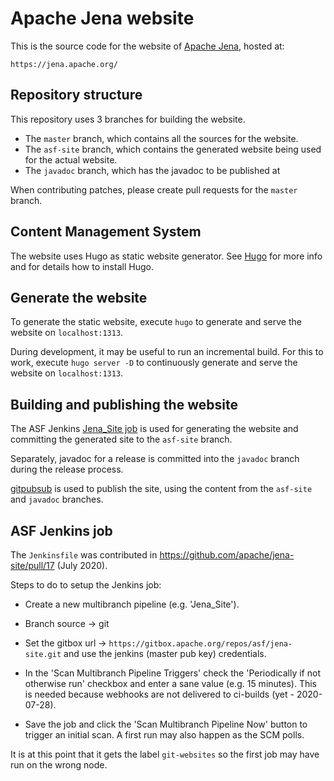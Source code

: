 <!--
   Licensed to the Apache Software Foundation (ASF) under one or more
   contributor license agreements.  See the NOTICE file distributed with
   this work for additional information regarding copyright ownership.
   The ASF licenses this file to You under the Apache License, Version 2.0
   (the "License"); you may not use this file except in compliance with
   the License.  You may obtain a copy of the License at

       http://www.apache.org/licenses/LICENSE-2.0

   Unless required by applicable law or agreed to in writing, software
   distributed under the License is distributed on an "AS IS" BASIS,
   WITHOUT WARRANTIES OR CONDITIONS OF ANY KIND, either express or implied.
   See the License for the specific language governing permissions and
   limitations under the License.
-->
# Apache Jena website

This is the source code for the website of [Apache Jena](https://jena.apache.org/), hosted at:

    https://jena.apache.org/

## Repository structure

This repository uses 3 branches for building the website.
- The `master` branch, which contains all the sources for the website.
- The `asf-site` branch, which contains the generated website being used for the actual website.
- The `javadoc` branch, which has the javadoc to be published at 

When contributing patches, please create pull requests for the `master` branch.

## Content Management System

The website uses Hugo as static website generator. 
See [Hugo](https://gohugo.io/) for more info and for details how to install Hugo.

## Generate the website

To generate the static website, execute `hugo` to generate and serve the website on `localhost:1313`.

During development, it may be useful to run an incremental build. For this to
work, execute `hugo server -D` to continuously generate and serve the website on
`localhost:1313`.

## Building and publishing the website

The ASF Jenkins [Jena_Site job](https://ci-builds.apache.org/job/Jena_Site/) is
used for generating the website and committing the generated site to the
`asf-site` branch.

Separately, javadoc for a release is committed into the `javadoc` branch during
the release process.

[gitpubsub](https://www.apache.org/dev/gitpubsub.html) is used to publish the
site, using the content from the `asf-site` and `javadoc` branches.

## ASF Jenkins job

The `Jenkinsfile` was contributed in https://github.com/apache/jena-site/pull/17
(July 2020).

Steps to do to setup the Jenkins job:

* Create a new multibranch pipeline (e.g. 'Jena_Site').

* Branch source -> git

* Set the gitbox url -> `https://gitbox.apache.org/repos/asf/jena-site.git` and use
the jenkins (master pub key) credentials.

* In the 'Scan Multibranch Pipeline Triggers' check the 'Periodically if not
otherwise run' checkbox and enter a sane value (e.g. 15 minutes). This is needed
because webhooks are not delivered to ci-builds (yet - 2020-07-28).

* Save the job and click the 'Scan Multibranch Pipeline Now' button to trigger an
initial scan. A first run may also happen as the SCM polls.

It is at this point that it gets the label `git-websites` so the first job may
have run on the wrong node.
